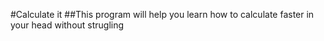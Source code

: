 #Calculate it
##This program will help you learn how to calculate faster in your head without strugling 